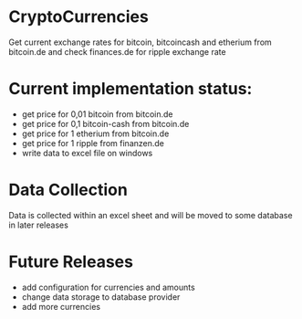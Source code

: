 # CryptoCurrencies
Get current exchange rates for bitcoin, bitcoincash and etherium from bitcoin.de and check finances.de for ripple exchange rate

# Current implementation status:
- get price for 0,01 bitcoin from bitcoin.de
- get price for 0,1 bitcoin-cash from bitcoin.de
- get price for 1 etherium from bitcoin.de
- get price for 1 ripple from finanzen.de
- write data to excel file on windows 

# Data Collection
Data is collected within an excel sheet and will be moved to some database in later releases

# Future Releases
- add configuration for currencies and amounts 
- change data storage to database provider
- add more currencies
